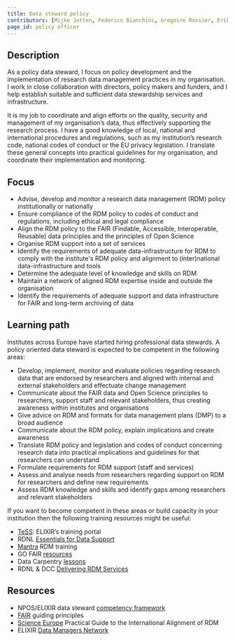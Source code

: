 ```yaml
---
title: Data steward policy
contributors: [Mijke Jetten, Federico Bianchini, Gregoire Rossier, Erik Hjerde, Siiri Fuchs, Minna Ahokas, Priit Adler, Alexander Botzki, Robert Andrews, Celia van Gelder, Daniel Wibberg, Graham Hughes, Marko Vidak, Pedro Fernandes, Pinar Alper, Victoria Dominguez D. Angel, Wolmar Nyberg Åkerström, Alexia Cardona]
page_id: policy officer
---
```


## Description
As a policy data steward, I focus on policy development and the implementation of research data management practices in my organisation. I work in close collaboration with directors, policy makers and funders, and I help establish suitable and sufficient data stewardship services and infrastructure.

It is my job to coordinate and align efforts on the quality, security and management of my organisation’s data, thus effectively supporting the research process. I have a good knowledge of local, national and international procedures and regulations, such as my institution’s research code, national codes of conduct or the EU privacy legislation. I translate these general concepts into practical guidelines for my organisation, and coordinate their implementation and monitoring.

## Focus
* Advise, develop and monitor a research data management (RDM) policy institutionally or nationally
* Ensure compliance of the RDM policy to codes of conduct and regulations, including ethical and legal compliance
* Align the RDM policy to the FAIR (Findable, Accessible, Interoperable, Reusable) data principles and the principles of Open Science
* Organise RDM support into a set of services
* Identify the requirements of adequate data-infrastructure for RDM to comply with the institute's RDM policy and alignment to (inter)national data-infrastructure and tools
* Determine the adequate level of knowledge and skills on RDM
* Maintain a network of aligned RDM expertise inside and outside the organisation
* Identify the requirements of adequate support and data infrastructure for FAIR and long-term archiving of data

## Learning path
Institutes across Europe have started hiring professional data stewards. A policy oriented data steward is expected to be competent in the following areas:
* Develop, implement, monitor and evaluate policies regarding research data that are endorsed by researchers and aligned with internal and external stakeholders and effectuate change management
* Communicate about the FAIR data and Open Science principles to researchers, support staff and relevant stakeholders, thus creating awareness within institutes and organisations
* Give advice on RDM and formats for data management plans (DMP) to a broad audience
* Communicate about the RDM policy, explain implications and create awareness
* Translate RDM policy and legislation and codes of conduct concerning research data into practical implications and guidelines for that researchers can understand
* Formulate requirements for RDM support (staff and services)
* Assess and analyse needs from researchers regarding support on RDM for researchers and define new requirements
* Assess RDM knowledge and skills and identify gaps among researchers and relevant stakeholders

If you want to become competent in these areas or build capacity in your institution then the following training resources might be useful:
* [TeSS](https://tess.elixir-europe.org/): ELIXIR’s training portal
* RDNL [Essentials for Data Support](https://datasupport.researchdata.nl/en/)
* [Mantra](https://mantra.edina.ac.uk/) RDM training
* GO FAIR [resources](https://www.go-fair.org/resources/)
* Data Carpentry [lessons](https://datacarpentry.org/lessons/)
* RDNL & DCC [Delivering RDM Services](https://www.futurelearn.com/courses/delivering-research-data-management-services)


## Resources
* NPOS/ELIXIR data steward [competency framework](https://zenodo.org/record/3490855#.YArTH-lKi7o)
* [FAIR](https://www.go-fair.org/fair-principles/) guiding principles
* [Science Europe](https://www.scienceeurope.org/our-resources/practical-guide-to-the-international-alignment-of-research-data-management/) Practical Guide to the International Alignment of RDM
* ELIXIR [Data Managers Network](https://elixir-europe.org/about-us/how-funded/eu-projects/converge/wp1/dm-coordinators)

